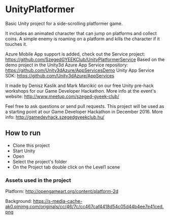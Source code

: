 # UnityPlatformer
Basic Unity project for a side-scrolling platformer game.

It includes an animated character that can jump on platforms and collect coins. A simple enemy is roaming on a platform and kills the character if it touches it.

Azure Mobile App support is added, check out the Service project: https://github.com/SzegedGYEEKClub/UnityPlatformerService
Based on the demo project in the Unity3d Azure App Service repository: https://github.com/Unity3dAzure/AppServicesDemo
Unity App Service SDK: https://github.com/Unity3dAzure/AppServices

It made by Denisz Kaslik and Mark Marcikic on our free Unity pre-hack workshops for our Game Developer Hackathon.
More info at the event's website: http://www.meetup.com/szeged-gyeek-club/

Feel free to ask questions or send pull requests. 
This project will be used as a starting point at our Game Developer Hackathon in December 2016.
More info: http://gamedevhack.szegedgyeekclub.hu/

## How to run
* Clone this project
* Start Unity
* Open
* Select the project's folder
* On the Project tab double click on the Level1 scene

### Assets used in the project
Platform: http://opengameart.org/content/platform-2d

Background: https://s-media-cache-ak0.pinimg.com/originals/cc/46/7c/cc467caf4418d54c05d44b4ee7e41ced.png
